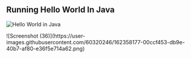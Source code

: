 ## Running Hello World In Java
<p>
    <img src "helloworld/helloworld.png" alt="Hello World in Java">
</p>
![Screenshot (36)](https://user-images.githubusercontent.com/60320246/162358177-00ccf453-db9e-40b7-af80-e36f5e714a62.png)
